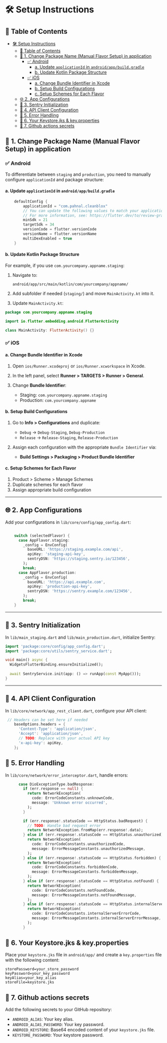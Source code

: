 # 🛠 Setup Instructions

## 📖 Table of Contents
- [🛠 Setup Instructions](#-setup-instructions)
  - [📖 Table of Contents](#-table-of-contents)
  - [🔧 1. Change Package Name (Manual Flavor Setup) in application](#-1-change-package-name-manual-flavor-setup-in-application)
    - [✅ Android](#-android)
      - [a. Update `applicationId` in `android/app/build.gradle`](#a-update-applicationid-in-androidappbuildgradle)
      - [b. Update Kotlin Package Structure](#b-update-kotlin-package-structure)
    - [✅ iOS](#-ios)
      - [a. Change Bundle Identifier in Xcode](#a-change-bundle-identifier-in-xcode)
      - [b. Setup Build Configurations](#b-setup-build-configurations)
      - [c. Setup Schemes for Each Flavor](#c-setup-schemes-for-each-flavor)
  - [🌐 2. App Configurations](#-2-app-configurations)
  - [🚀 3. Sentry Initialization](#-3-sentry-initialization)
  - [🔗 4. API Client Configuration](#-4-api-client-configuration)
  - [🔧 5. Error Handling](#-5-error-handling)
  - [🔏 6. Your Keystore.jks \& key.properties](#-6-your-keystorejks--keyproperties)
  - [🔏 7. Github actions secrets](#-7-github-actions-secrets)

## 🔧 1. Change Package Name (Manual Flavor Setup) in application

### ✅ Android

To differentiate between `staging` and `production`, you need to manually configure `applicationId` and package structure:

#### a. Update `applicationId` in `android/app/build.gradle`

```kotlin
    defaultConfig {
        applicationId = "com.pahnal.cleanblox"
        // You can update the following values to match your application needs.
        // For more information, see: https://flutter.dev/to/review-gradle-config.
        minSdk = 21
        targetSdk = 34
        versionCode = flutter.versionCode
        versionName = flutter.versionName
        multiDexEnabled = true
    }
```

#### b. Update Kotlin Package Structure

For example, if you use `com.yourcompany.appname.staging`:

1. Navigate to:

   ```
   android/app/src/main/kotlin/com/yourcompany/appname/
   ```
2. Add subfolder if needed (`staging/`) and move `MainActivity.kt` into it.
3. Update `MainActivity.kt`:

```kotlin
package com.yourcompany.appname.staging

import io.flutter.embedding.android.FlutterActivity

class MainActivity: FlutterActivity() {}
```

### ✅ iOS

#### a. Change Bundle Identifier in Xcode

1. Open `ios/Runner.xcodeproj` or `ios/Runner.xcworkspace` in Xcode.
2. In the left panel, select **Runner > TARGETS > Runner > General**.
3. Change **Bundle Identifier**:

   * Staging: `com.yourcompany.appname.staging`
   * Production: `com.yourcompany.appname`

#### b. Setup Build Configurations

1. Go to **Info > Configurations** and duplicate:

   * `Debug` → `Debug-Staging`, `Debug-Production`
   * `Release` → `Release-Staging`, `Release-Production`

2. Assign each configuration with the appropriate `Bundle Identifier` via:

   * **Build Settings > Packaging > Product Bundle Identifier**

#### c. Setup Schemes for Each Flavor

1. Product > Scheme > Manage Schemes
2. Duplicate schemes for each flavor
3. Assign appropriate build configuration

---

## 🌐 2. App Configurations

Add your  configurations in `lib/core/config/app_config.dart`:

```dart

    switch (selectedFlavor) {
      case AppFlavor.staging:
        _config = EnvConfig(
          baseURL: 'https://staging.example.com/api',
          apiKey: 'staging-api-key',
          sentryDSN: 'https://staging.sentry.io/123456',
        );
        break;
      case AppFlavor.production:
        _config = EnvConfig(
          baseURL: 'https://api.example.com',
          apiKey: 'production-api-key',
          sentryDSN: 'https://sentry.example.com/123456',
        );
        break;
    }

```

---

##  🚀 3. Sentry Initialization
In `lib/main_staging.dart` and `lib/main_production.dart`, initialize Sentry:

```dart
import 'package:core/config/app_config.dart';
import 'package:core/utils/sentry_service.dart';

void main() async {
  WidgetsFlutterBinding.ensureInitialized();
  
  await SentryService.init(app: () => runApp(const MyApp()));
}

```

---

##  🔗 4. API Client Configuration

In `lib/core/network/app_rest_client.dart`, configure your API client:

```dart
 // Headers can be set here if needed
    baseOptions.headers = {
      'Content-Type': 'application/json',
      'Accept': 'application/json',
      // TODO: Replace with your actual API key
      'x-api-key': apiKey,
    };
```

## 🔧 5. Error Handling

In `lib/core/network/error_interceptor.dart`, handle errors:

```dart
      case DioExceptionType.badResponse:
        if (err.response == null) {
          return NetworkException(
            code: ErrorCodeConstants.unknownCode,
            message: 'Unknown error occurred',
          );
        }

        if (err.response!.statusCode == HttpStatus.badRequest) {
          // TODO: Handle bad request error
          return NetworkException.fromMap(err.response!.data);
        } else if (err.response!.statusCode == HttpStatus.unauthorized) {
          return NetworkException(
            code: ErrorCodeConstants.unauthorizedCode,
            message: ErrorMessageConstants.unauthorizedMessage,
          );
        } else if (err.response!.statusCode == HttpStatus.forbidden) {
          return NetworkException(
            code: ErrorCodeConstants.forbiddenCode,
            message: ErrorMessageConstants.forbiddenMessage,
          );
        } else if (err.response!.statusCode == HttpStatus.notFound) {
          return NetworkException(
            code: ErrorCodeConstants.notFoundCode,
            message: ErrorMessageConstants.notFoundMessage,
          );
        } else if (err.response!.statusCode == HttpStatus.internalServerError) {
          return NetworkException(
            code: ErrorCodeConstants.internalServerErrorCode,
            message: ErrorMessageConstants.internalServerErrorMessage,
          );
        }
```

## 🔏 6. Your Keystore.jks & key.properties
Place your `keystore.jks` file in `android/app/` and create a `key.properties` file with the following content:

```properties
storePassword=your_store_password
keyPassword=your_key_password
keyAlias=your_key_alias
storeFile=keystore.jks
```


## 🔏 7. Github actions secrets

Add the following secrets to your GitHub repository:

- `ANDROID_ALIAS`: Your key alias.
- `ANDROID_ALIAS_PASSWORD`: Your key password.
- `ANDROID_KEYSTORE`: Base64 encoded content of your `keystore.jks` file.
- `KEYSTORE_PASSWORD`: Your keystore password.

